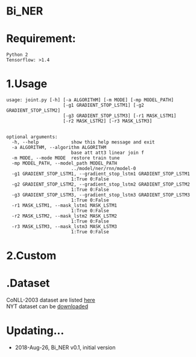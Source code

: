 # Bi_NER


Requirement:
===
    Python 2  
    Tensorflow: >1.4  


1.Usage
===
    usage: joint.py [-h] [-a ALGORITHM] [-m MODE] [-mp MODEL_PATH]
                         [-g1 GRADIENT_STOP_LSTM1] [-g2 GRADIENT_STOP_LSTM2]
                         [-g3 GRADIENT_STOP_LSTM3] [-r1 MASK_LSTM1]
                         [-r2 MASK_LSTM2] [-r3 MASK_LSTM3]


	optional arguments:
	  -h, --help            show this help message and exit
	  -a ALGORITHM, --algorithm ALGORITHM
	                        base att att3 linear join f
	  -m MODE, --mode MODE  restore train tune
	  -mp MODEL_PATH, --model_path MODEL_PATH
	                        ../model/ner/rnn/model-0
	  -g1 GRADIENT_STOP_LSTM1, --gradient_stop_lstm1 GRADIENT_STOP_LSTM1
	                        1:True 0:False
	  -g2 GRADIENT_STOP_LSTM2, --gradient_stop_lstm2 GRADIENT_STOP_LSTM2
	                        1:True 0:False
	  -g3 GRADIENT_STOP_LSTM3, --gradient_stop_lstm3 GRADIENT_STOP_LSTM3
	                        1:True 0:False
	  -r1 MASK_LSTM1, --mask_lstm1 MASK_LSTM1
	                        1:True 0:False
	  -r2 MASK_LSTM2, --mask_lstm2 MASK_LSTM2
	                        1:True 0:False
	  -r3 MASK_LSTM3, --mask_lstm3 MASK_LSTM3
	                        1:True 0:False



2.Custom
===
     
    
.Dataset
===
CoNLL-2003 dataset are listed [here](data)  
NYT dataset can be [downloaded](https://github.com/shanzhenren/CoType)  


Updating...
===
* 2018-Aug-26, Bi_NER v0.1, initial version
  

